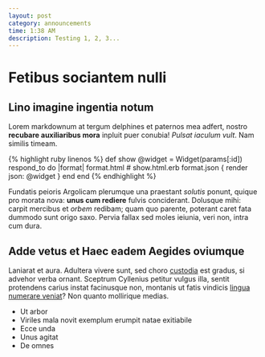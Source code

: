 ```yaml
---
layout: post
category: announcements
time: 1:38 AM
description: Testing 1, 2, 3...
---
```


# Fetibus sociantem nulli

## Lino imagine ingentia notum

Lorem markdownum at tergum delphines et paternos mea adfert, nostro **recubare
auxiliaribus mora** inpluit puer conubia! *Pulsat iaculum vult*. Nam similis
timeam.

{% highlight ruby linenos %}
def show
  @widget = Widget(params[:id])
  respond_to do |format|
    format.html # show.html.erb
    format.json { render json: @widget }
  end
end
{% endhighlight %}

Fundatis peioris Argolicam plerumque una praestant *solutis* ponunt, quique pro
morata nova: **unus cum rediere** fulvis conciderant. Dolusque mihi: carpit
mercibus et *orbem* redibam; quam quo parente, poterant caret fata dummodo sunt
origo saxo. Pervia fallax sed moles ieiunia, veri non, intra cum dura.

## Adde vetus et Haec eadem Aegides oviumque

Laniarat et aura. Adultera vivere sunt, sed choro
[custodia](http://www.wtfpl.net/) est gradus, si advehor verba ornant. Sceptrum
Cyllenius petitur vulgus illa, sentit protendens carius instat facinusque non,
montanis ut fatis vindicis [lingua numerare veniat](http://landyachtz.com/)? Non
quanto mollirique medias.

- Ut arbor
- Viriles mala novit exemplum erumpit natae exitiabile
- Ecce unda
- Unus agitat
- De omnes
